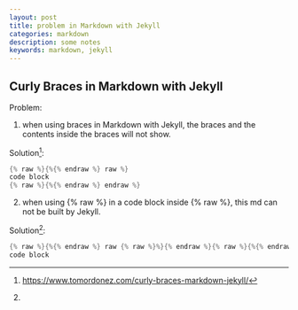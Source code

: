 ```yaml
---
layout: post
title: problem in Markdown with Jekyll
categories: markdown
description: some notes
keywords: markdown, jekyll
---
```


## Curly Braces in Markdown with Jekyll

Problem:

1. when using braces in Markdown with Jekyll, the braces and the contents inside the braces will not show.

Solution[^1]:

```cpp
{% raw %}{%{% endraw %} raw %}
code block
{% raw %}{%{% endraw %} endraw %}
```


2. when using {% raw %} in a code block inside {% raw %}, this md can not be built by Jekyll.

Solution[^2]:

```cpp
{% raw %}{%{% endraw %} raw {% raw %}%}{% endraw %}{% raw %}{%{% endraw %}{% raw %}{%{% endraw %} endraw %} raw %}
code block
```

[^1]:<https://www.tomordonez.com/curly-braces-markdown-jekyll/>
[^2]: